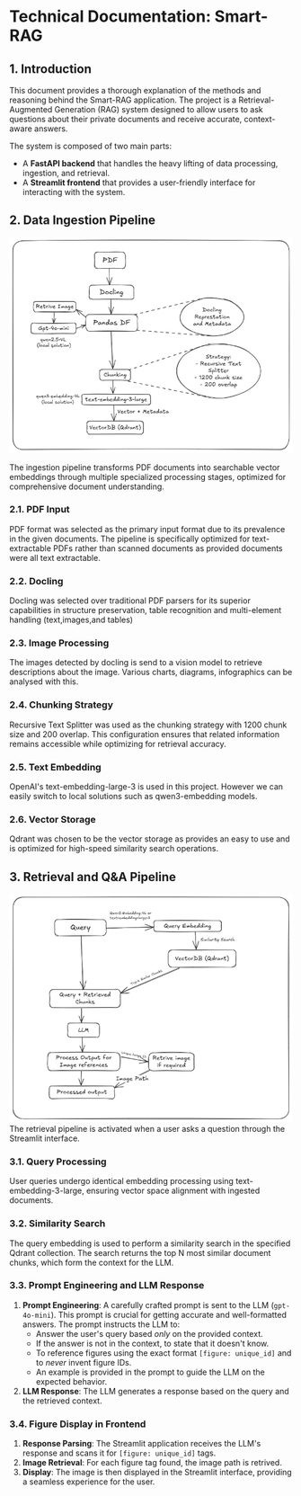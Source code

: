 # Technical Documentation: Smart-RAG

## 1. Introduction

This document provides a thorough explanation of the methods and reasoning behind the Smart-RAG application. The project is a Retrieval-Augmented Generation (RAG) system designed to allow users to ask questions about their private documents and receive accurate, context-aware answers.

The system is composed of two main parts:
-   A **FastAPI backend** that handles the heavy lifting of data processing, ingestion, and retrieval.
-   A **Streamlit frontend** that provides a user-friendly interface for interacting with the system.

## 2. Data Ingestion Pipeline

![alt text](ingestion.png)

The ingestion pipeline transforms PDF documents into searchable vector embeddings through multiple specialized processing stages, optimized for comprehensive document understanding.

### 2.1. PDF Input

PDF format was selected as the primary input format due to its prevalence in the given documents. The pipeline is specifically optimized for text-extractable PDFs rather than scanned documents as provided documents were all text extractable.

### 2.2. Docling

Docling was selected over traditional PDF parsers for its superior capabilities in structure preservation, table recognition and multi-element handling (text,images,and tables)

### 2.3. Image Processing

The images detected by docling is send to a vision model to retrieve descriptions about the image. Various charts, diagrams, infographics can be analysed with this.

### 2.4. Chunking Strategy

Recursive Text Splitter was used as the chunking strategy with 1200 chunk size and 200 overlap. This configuration ensures that related information remains accessible while optimizing for retrieval accuracy. 

### 2.5. Text Embedding

OpenAI's text-embedding-large-3 is used in this project. However we can easily switch to local solutions such as qwen3-embedding models.

### 2.6. Vector Storage

Qdrant was chosen to be the vector storage as provides an easy to use and is optimized for high-speed similarity search operations.

## 3. Retrieval and Q&A Pipeline

![alt text](retrieval.png)
The retrieval pipeline is activated when a user asks a question through the Streamlit interface.

### 3.1. Query Processing

User queries undergo identical embedding processing using text-embedding-3-large, ensuring vector space alignment with ingested documents.

### 3.2. Similarity Search

The query embedding is used to perform a similarity search in the specified Qdrant collection. The search returns the top N most similar document chunks, which form the context for the LLM.

### 3.3. Prompt Engineering and LLM Response

1.  **Prompt Engineering**: A carefully crafted prompt is sent to the LLM (`gpt-4o-mini`). This prompt is crucial for getting accurate and well-formatted answers. The prompt instructs the LLM to:
    -   Answer the user's query based *only* on the provided context.
    -   If the answer is not in the context, to state that it doesn't know.
    -   To reference figures using the exact format `[figure: unique_id]` and to *never* invent figure IDs.
    -   An example is provided in the prompt to guide the LLM on the expected behavior.
2.  **LLM Response**: The LLM generates a response based on the query and the retrieved context.

### 3.4. Figure Display in Frontend

1.  **Response Parsing**: The Streamlit application receives the LLM's response and scans it for `[figure: unique_id]` tags.
2.  **Image Retrieval**: For each figure tag found, the image path is retrived.
3.  **Display**: The image is then displayed in the Streamlit interface, providing a seamless experience for the user.


